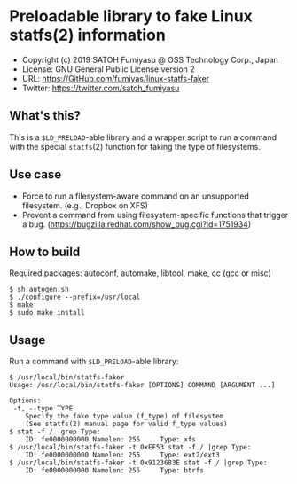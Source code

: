 Preloadable library to fake Linux statfs(2) information
======================================================================

  * Copyright (c) 2019 SATOH Fumiyasu @ OSS Technology Corp., Japan
  * License: GNU General Public License version 2
  * URL: <https://GitHub.com/fumiyas/linux-statfs-faker>
  * Twitter: <https://twitter.com/satoh_fumiyasu>

What's this?
---------------------------------------------------------------------

This is a `$LD_PRELOAD`-able library and a wrapper script to
run a command with the special `statfs`(2) function for faking
the type of filesystems.

Use case
---------------------------------------------------------------------

  * Force to run a filesystem-aware command on an unsupported
    filesystem. (e.g., Dropbox on XFS)
  * Prevent a command from using filesystem-specific functions that
    trigger a bug. (https://bugzilla.redhat.com/show_bug.cgi?id=1751934)

How to build
---------------------------------------------------------------------

Required packages: autoconf, automake, libtool, make, cc (gcc or misc)

```console
$ sh autogen.sh
$ ./configure --prefix=/usr/local
$ make
$ sudo make install
```

Usage
---------------------------------------------------------------------

Run a command with `$LD_PRELOAD`-able library:

```console
$ /usr/local/bin/statfs-faker
Usage: /usr/local/bin/statfs-faker [OPTIONS] COMMAND [ARGUMENT ...]

Options:
 -t, --type TYPE
    Specify the fake type value (f_type) of filesystem
    (See statfs(2) manual page for valid f_type values)
$ stat -f / |grep Type:
    ID: fe0000000000 Namelen: 255     Type: xfs
$ /usr/local/bin/statfs-faker -t 0xEF53 stat -f / |grep Type:
    ID: fe0000000000 Namelen: 255     Type: ext2/ext3
$ /usr/local/bin/statfs-faker -t 0x9123683E stat -f / |grep Type:
    ID: fe0000000000 Namelen: 255     Type: btrfs
```
